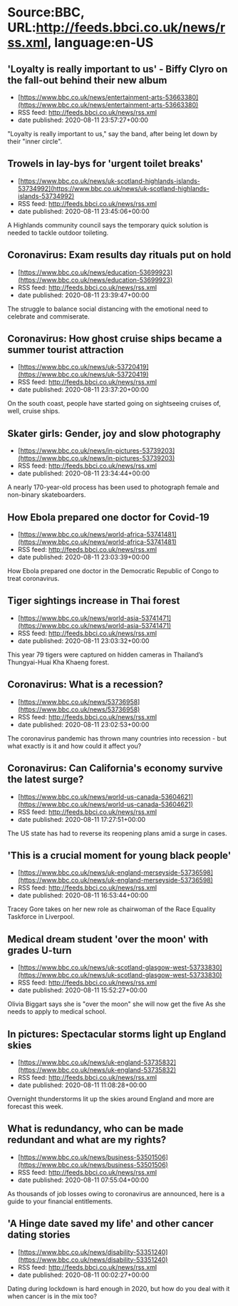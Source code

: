 # Source:BBC, URL:http://feeds.bbci.co.uk/news/rss.xml, language:en-US

## 'Loyalty is really important to us' - Biffy Clyro on the fall-out behind their new album
 - [https://www.bbc.co.uk/news/entertainment-arts-53663380](https://www.bbc.co.uk/news/entertainment-arts-53663380)
 - RSS feed: http://feeds.bbci.co.uk/news/rss.xml
 - date published: 2020-08-11 23:57:27+00:00

"Loyalty is really important to us," say the band, after being let down by their "inner circle".

## Trowels in lay-bys for 'urgent toilet breaks'
 - [https://www.bbc.co.uk/news/uk-scotland-highlands-islands-53734992](https://www.bbc.co.uk/news/uk-scotland-highlands-islands-53734992)
 - RSS feed: http://feeds.bbci.co.uk/news/rss.xml
 - date published: 2020-08-11 23:45:06+00:00

A Highlands community council says the temporary quick solution is needed to tackle outdoor toileting.

## Coronavirus: Exam results day rituals put on hold
 - [https://www.bbc.co.uk/news/education-53699923](https://www.bbc.co.uk/news/education-53699923)
 - RSS feed: http://feeds.bbci.co.uk/news/rss.xml
 - date published: 2020-08-11 23:39:47+00:00

The struggle to balance social distancing with the emotional need to celebrate and commiserate.

## Coronavirus: How ghost cruise ships became a summer tourist attraction
 - [https://www.bbc.co.uk/news/uk-53720419](https://www.bbc.co.uk/news/uk-53720419)
 - RSS feed: http://feeds.bbci.co.uk/news/rss.xml
 - date published: 2020-08-11 23:37:20+00:00

On the south coast, people have started going on sightseeing cruises of, well, cruise ships.

## Skater girls: Gender, joy and slow photography
 - [https://www.bbc.co.uk/news/in-pictures-53739203](https://www.bbc.co.uk/news/in-pictures-53739203)
 - RSS feed: http://feeds.bbci.co.uk/news/rss.xml
 - date published: 2020-08-11 23:34:44+00:00

A nearly 170-year-old process has been used to photograph female and non-binary skateboarders.

## How Ebola prepared one doctor for Covid-19
 - [https://www.bbc.co.uk/news/world-africa-53741481](https://www.bbc.co.uk/news/world-africa-53741481)
 - RSS feed: http://feeds.bbci.co.uk/news/rss.xml
 - date published: 2020-08-11 23:03:39+00:00

How Ebola prepared one doctor in the Democratic Republic of Congo to treat coronavirus.

## Tiger sightings increase in Thai forest
 - [https://www.bbc.co.uk/news/world-asia-53741471](https://www.bbc.co.uk/news/world-asia-53741471)
 - RSS feed: http://feeds.bbci.co.uk/news/rss.xml
 - date published: 2020-08-11 23:03:32+00:00

This year 79 tigers were captured on hidden cameras in Thailand’s Thungyai-Huai Kha Khaeng forest.

## Coronavirus: What is a recession?
 - [https://www.bbc.co.uk/news/53736958](https://www.bbc.co.uk/news/53736958)
 - RSS feed: http://feeds.bbci.co.uk/news/rss.xml
 - date published: 2020-08-11 23:02:53+00:00

The coronavirus pandemic has thrown many countries into recession - but what exactly is it and how could it affect you?

## Coronavirus: Can California's economy survive the latest surge?
 - [https://www.bbc.co.uk/news/world-us-canada-53604621](https://www.bbc.co.uk/news/world-us-canada-53604621)
 - RSS feed: http://feeds.bbci.co.uk/news/rss.xml
 - date published: 2020-08-11 17:27:51+00:00

The US state has had to reverse its reopening plans amid a surge in cases.

## 'This is a crucial moment for young black people'
 - [https://www.bbc.co.uk/news/uk-england-merseyside-53736598](https://www.bbc.co.uk/news/uk-england-merseyside-53736598)
 - RSS feed: http://feeds.bbci.co.uk/news/rss.xml
 - date published: 2020-08-11 16:53:44+00:00

Tracey Gore takes on her new role as chairwoman of the Race Equality Taskforce in Liverpool.

## Medical dream student 'over the moon' with grades U-turn
 - [https://www.bbc.co.uk/news/uk-scotland-glasgow-west-53733830](https://www.bbc.co.uk/news/uk-scotland-glasgow-west-53733830)
 - RSS feed: http://feeds.bbci.co.uk/news/rss.xml
 - date published: 2020-08-11 15:52:27+00:00

Olivia Biggart says she is "over the moon" she will now get the five As she needs to apply to medical school.

## In pictures: Spectacular storms light up England skies
 - [https://www.bbc.co.uk/news/uk-england-53735832](https://www.bbc.co.uk/news/uk-england-53735832)
 - RSS feed: http://feeds.bbci.co.uk/news/rss.xml
 - date published: 2020-08-11 11:08:28+00:00

Overnight thunderstorms lit up the skies around England and more are forecast this week.

## What is redundancy, who can be made redundant and what are my rights?
 - [https://www.bbc.co.uk/news/business-53501506](https://www.bbc.co.uk/news/business-53501506)
 - RSS feed: http://feeds.bbci.co.uk/news/rss.xml
 - date published: 2020-08-11 07:55:04+00:00

As thousands of job losses owing to coronavirus are announced, here is a guide to your financial entitlements.

## 'A Hinge date saved my life' and other cancer dating stories
 - [https://www.bbc.co.uk/news/disability-53351240](https://www.bbc.co.uk/news/disability-53351240)
 - RSS feed: http://feeds.bbci.co.uk/news/rss.xml
 - date published: 2020-08-11 00:02:27+00:00

Dating during lockdown is hard enough in 2020, but how do you deal with it when cancer is in the mix too?

